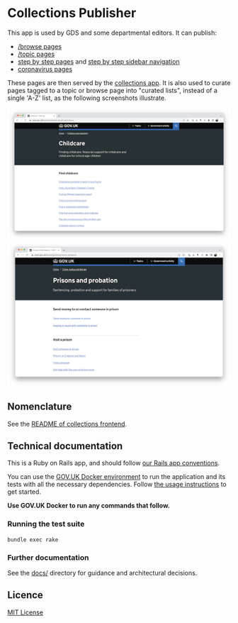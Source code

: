 # Collections Publisher

This app is used by GDS and some departmental editors. It can publish:

- [/browse pages](https://www.gov.uk/browse/births-deaths-marriages/register-offices)
- [/topic pages](https://www.gov.uk/topic/business-enterprise/export-finance)
- [step by step pages](https://www.gov.uk/learn-to-drive-a-car) and [step by step sidebar navigation](https://www.gov.uk/driving-eyesight-rules)
- [coronavirus pages](https://www.gov.uk/coronavirus)

These pages are then served by the [collections app](https://github.com/alphagov/collections). It is also used to curate pages tagged to a topic or browse page into "curated lists", instead of a single 'A-Z' list, as the following screenshots illustrate.

![Screenshot of curated page](docs/screenshot-curated-childcare-topics.png)
![Screenshot of A-Z auto-generated list](docs/screenshot-a-z-prisons-topic.png)

## Nomenclature

See the [README of collections frontend](https://github.com/alphagov/collections).

## Technical documentation

This is a Ruby on Rails app, and should follow [our Rails app conventions](https://docs.publishing.service.gov.uk/manual/conventions-for-rails-applications.html).

You can use the [GOV.UK Docker environment](https://github.com/alphagov/govuk-docker) to run the application and its tests with all the necessary dependencies. Follow [the usage instructions](https://github.com/alphagov/govuk-docker#usage) to get started.

**Use GOV.UK Docker to run any commands that follow.**

### Running the test suite

```
bundle exec rake
```

### Further documentation

See the [docs/](docs/) directory for guidance and architectural decisions.

## Licence

[MIT License](LICENCE)
